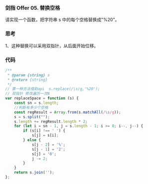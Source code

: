 ### 剑指 Offer 05. 替换空格
请实现一个函数，把字符串 s 中的每个空格替换成"%20"。

### 思考
1、这种替换可以采用双指针，从后面开始位移。

### 代码

```javascript
/**
 * @param {string} s
 * @return {string}
 */
// 第一种方法借助api  s.replace(/\s/g,'%20');
// 双指针 修改遍历一次N 
var replaceSpace = function (s) {
    const sn = s.length;
    //判断有多少个空格
    const regResult = Array.from(s.matchAll(/\s/g));
    s = s.split("");
    s.length += regResult.length * 2;
    for (let i = sn - 1, j = s.length - 1; i >= 0; i--, j--) {
        if (s[i] !== ' ') {
            s[j] = s[i];
        } else {
            s[j - 2] = '%';
            s[j - 1] = '2';
            s[j] = '0';
            j -= 2;
        }
    }
    return s.join('');
};
```